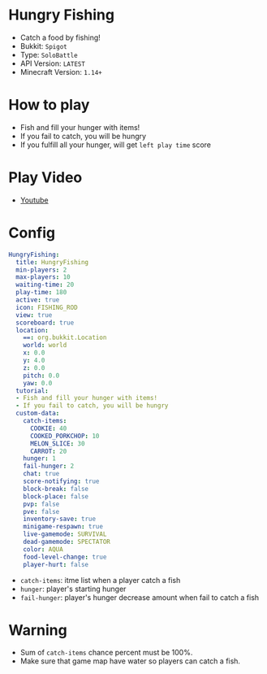 # Hungry Fishing
- Catch a food by fishing!
- Bukkit: `Spigot`
- Type: `SoloBattle`
- API Version: `LATEST`
- Minecraft Version: `1.14+`



# How to play
- Fish and fill your hunger with items!
- If you fail to catch, you will be hungry
- If you fulfill all your hunger, will get `left play time` score



# Play Video
- [Youtube](https://www.youtube.com/watch?v=ZKx_IU-eEcE)



# Config
```yaml
HungryFishing:
  title: HungryFishing
  min-players: 2
  max-players: 10
  waiting-time: 20
  play-time: 180
  active: true
  icon: FISHING_ROD
  view: true
  scoreboard: true
  location:
    ==: org.bukkit.Location
    world: world
    x: 0.0
    y: 4.0
    z: 0.0
    pitch: 0.0
    yaw: 0.0
  tutorial:
  - Fish and fill your hunger with items!
  - If you fail to catch, you will be hungry
  custom-data:
    catch-items:
      COOKIE: 40
      COOKED_PORKCHOP: 10
      MELON_SLICE: 30
      CARROT: 20
    hunger: 1
    fail-hunger: 2
    chat: true
    score-notifying: true
    block-break: false
    block-place: false
    pvp: false
    pve: false
    inventory-save: true
    minigame-respawn: true
    live-gamemode: SURVIVAL
    dead-gamemode: SPECTATOR
    color: AQUA
    food-level-change: true
    player-hurt: false
```
- `catch-items`: itme list when a player catch a fish
- `hunger`: player's starting hunger
- `fail-hunger`: player's hunger decrease amount when fail to catch a fish



# Warning
- Sum of `catch-items` chance percent must be 100%.
- Make sure that game map have water so players can catch a fish.